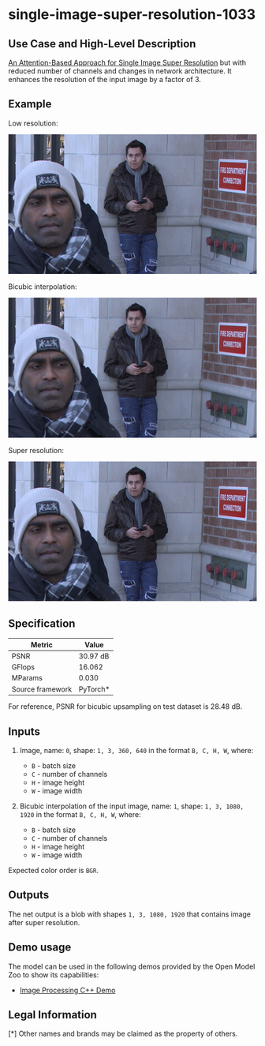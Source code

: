 # single-image-super-resolution-1033

## Use Case and High-Level Description

[An Attention-Based Approach for Single Image Super Resolution](https://arxiv.org/abs/1807.06779) but with reduced number of
channels and changes in network architecture. It enhances the resolution of the input image by a factor of 3.

## Example

Low resolution:

![](./assets/street_640x360.png)

Bicubic interpolation:

![](./assets/x3c_street_640x360.png)

Super resolution:

![](./assets/x3_street_640x360.png)

## Specification

| Metric                          | Value                                     |
|---------------------------------|-------------------------------------------|
| PSNR                            | 30.97 dB                                  |
| GFlops                          | 16.062                                    |
| MParams                         | 0.030                                     |
| Source framework                | PyTorch\*                                 |

For reference, PSNR for bicubic upsampling on test dataset is 28.48 dB.

## Inputs

1. Image, name: `0`, shape: `1, 3, 360, 640` in the format `B, C, H, W`, where:

    - `B` - batch size
    - `C` - number of channels
    - `H` - image height
    - `W` - image width

2. Bicubic interpolation of the input image, name: `1`, shape: `1, 3, 1080, 1920` in the format `B, C, H, W`, where:

    - `B` - batch size
    - `C` - number of channels
    - `H` - image height
    - `W` - image width

  Expected color order is `BGR`.

## Outputs

The net output is a blob with shapes `1, 3, 1080, 1920` that contains image after super resolution.

## Demo usage

The model can be used in the following demos provided by the Open Model Zoo to show its capabilities:

* [Image Processing C++ Demo](../../../demos/image_processing_demo/cpp/README.md)

## Legal Information
[*] Other names and brands may be claimed as the property of others.
